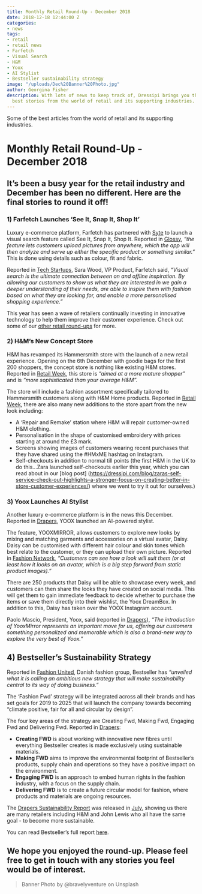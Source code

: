 ```yaml
---
title: Monthly Retail Round-Up - December 2018
date: 2018-12-18 12:44:00 Z
categories:
- news
tags:
- retail
- retail news
- Farfetch
- Visual Search
- H&M
- Yoox
- AI Stylist
- Bestseller sustainability strategy
image: "/uploads/Dec%20Banner%20Photo.jpg"
author: Georgina Fisher
description: With lots of news to keep track of, Dressipi brings you this month's
  best stories from the world of retail and its supporting industries.
---
```


Some of the best articles from the world of retail and its supporting industries.

# Monthly Retail Round-Up - December 2018

## It’s been a busy year for the retail industry and December has been no different. Here are the final stories to round it off!

### 1) Farfetch Launches ‘See It, Snap It, Shop It’

Luxury e-commerce platform, Farfetch has partnered with [Syte](https://www.syte.ai/) to launch a visual search feature called See It, Snap It, Shop It. Reported in [Glossy](https://www.glossy.co/evolution-of-luxury/farfetch-launches-visual-search-feature-as-luxury-plays-digital-catch-up), *“the feature lets customers upload pictures from anywhere, which the app will then analyze and serve up either the specific product or something similar.”* This is done using details such as colour, fit and fabric.

Reported in [Tech Startups](https://techstartups.com/2018/12/07/visual-ai-startup-syte-partners-luxury-fashion-platform-farfetch-launch-new-app-visual-search-feature-ios/), Sara Wood, VP Product, Farfetch said, *“Visual search is the ultimate connection between on and offline inspiration. By allowing our customers to show us what they are interested in we gain a deeper understanding of their needs, are able to inspire them with fashion based on what they are looking for, and enable a more personalised shopping experience.”*

This year has seen a wave of retailers continually investing in innovative technology to help them improve their customer experience. Check out some of our [other retail round-ups](https://dressipi.com/blog/) for more.

### 2) H&M’s New Concept Store

H&M has revamped its Hammersmith store with the launch of a new retail experience. Opening on the 6th December with goodie bags for the first 200 shoppers, the concept store is nothing like existing H&M stores. Reported in [Retail Week](https://www.retail-week.com/fashion/handms-new-concept-store--nothing-like-your-average-handm/7030643.article?authent=1), this store is *“aimed at a more mature shopper”* and is *“more sophisticated than your average H&M”.*

The store will include a fashion assortment specifically tailored to Hammersmith customers along with H&M Home products. Reported in [Retail Week](https://www.retail-week.com/fashion/handms-new-concept-store--nothing-like-your-average-handm/7030643.article), there are also many new additions to the store apart from the new look including:

* A ‘Repair and Remake’ station where H&M will repair customer-owned H&M clothing.
* Personalisation in the shape of customised embroidery with prices starting at around the £3 mark.
* Screens showing images of customers wearing recent purchases that they have shared using the #HMxME hashtag on Instagram.
* Self-checkouts in addition to normal till points (the first H&M in the UK to do this...Zara launched self-checkouts earlier this year, which you can read about in our [blog post] (https://dressipi.com/blog/zaras-self-service-check-out-highlights-a-stronger-focus-on-creating-better-in-store-customer-experiences/) where we went to try it out for ourselves.)

### 3) Yoox Launches AI Stylist

Another luxury e-commerce platform is in the news this December. Reported in [Drapers](https://www.drapersonline.com/7033452.article?utm_source=newsletter&utm_medium=email&utm_campaign=DR_EditorialNewsletters.Paid:%20Send%20-%20Daily%20News&mkt_tok=eyJpIjoiTnpNMVptRmlOR0l6TVRrdyIsInQiOiJnNEFvdGd2dHZNVGwwUGpodTIxRWszU1JzTFNBRWs5bTRIZFlkaVNmckJqUDc2d1wvSkVjcUpmblQ0MXRHQXRIWFd3R0ZnRmg4cEpXdjRIcnhyeFVERU9yV1B2cWFKZ1JWbEpTSnBPNlJcL3czMXFXQnYzMTZqaTc0Y1dVdmo2Ung0In0%3D), YOOX launched an AI-powered stylist. 

The feature, YOOXMIRROR, allows customers to explore new looks by mixing and matching garments and accessories on a virtual avatar, Daisy. Daisy can be customised with different hair colour and skin tones which best relate to the customer, or they can upload their own picture. Reported in [Fashion Network](https://us.fashionnetwork.com/news/YNAP-unveils-Yoox-Mirror-AI-based-avatar-styling-suite,1044171.html#.XBjtYmj7RaR), *“Customers can see how a look will suit them (or at least how it looks on an avatar, which is a big step forward from static product images).”*

There are 250 products that Daisy will be able to showcase every week, and customers can then share the looks they have created on social media. This will get them to gain immediate feedback to decide whether to purchase the items or save them directly into their wishlist, the Yoox DreamBox. In addition to this, Daisy has taken over the YOOX Instagram account.

Paolo Mascio, President, Yoox, said (reported in [Drapers](https://www.drapersonline.com/7033452.article?utm_source=newsletter&utm_medium=email&utm_campaign=DR_EditorialNewsletters.Paid:%20Send%20-%20Daily%20News&mkt_tok=eyJpIjoiTnpNMVptRmlOR0l6TVRrdyIsInQiOiJnNEFvdGd2dHZNVGwwUGpodTIxRWszU1JzTFNBRWs5bTRIZFlkaVNmckJqUDc2d1wvSkVjcUpmblQ0MXRHQXRIWFd3R0ZnRmg4cEpXdjRIcnhyeFVERU9yV1B2cWFKZ1JWbEpTSnBPNlJcL3czMXFXQnYzMTZqaTc0Y1dVdmo2Ung0In0%3D)), *“The introduction of YooxMirror represents an important move for us, offering our customers something personalized and memorable which is also a brand-new way to explore the very best of Yoox.”*

## 4) Bestseller’s Sustainability Strategy

Reported in [Fashion United](https://fashionunited.uk/news/business/bestseller-launches-new-sustainability-strategy/2018121040427), Danish fashion group, Bestseller has *“unveiled what it is calling an ambitious new strategy that will make sustainability central to its way of doing business.”*

The ‘Fashion Fwd’ strategy will be integrated across all their brands and has set goals for 2019 to 2025 that will launch the company towards becoming “climate positive, fair for all and circular by design”. 

The four key areas of the strategy are Creating Fwd, Making Fwd, Engaging Fwd and Delivering Fwd. Reported in [Drapers](https://www.drapersonline.com/7033362.article?utm_source=newsletter&utm_medium=email&utm_campaign=DR_EditorialNewsletters.Reg:%20Send%20-%20Daily%20News&mkt_tok=eyJpIjoiWW1NNU1UWTJPVEE1TVdNNSIsInQiOiJRQ2hWbkhYS1JySXVJNkVLZ1NIOTBQVnhvc1RsRkVrV3JFUE1FQkFzS2NxVm5HRHc0SHR3QVFvRWtkZjdiNmtPUCtaWUNybUhPdGgrOHh1K0hpem9hb2JiN1UxalBWdndcL2d6ZWJ3cnpia1l4VEJLUEllMlowU09JN0ljdzljTVIifQ%3D%3D):

* **Creating FWD** is about working with innovative new fibres until everything Bestseller creates is made exclusively using sustainable materials.
* **Making FWD** aims to improve the environmental footprint of Bestseller’s products, supply chain and operations so they have a positive impact on the environment.
* **Engaging FWD** is an approach to embed human rights in the fashion industry, with a focus on the supply chain.
* **Delivering FWD** is to create a future circular model for fashion, where products and materials are ongoing resources.

The [Drapers Sustainability Report](http://guides.drapersonline.com/5922.guide) was released in [July](https://dressipi.com/blog/monthly-retail-round-up-july-2018/), showing us there are many retailers including H&M and John Lewis who all have the same goal - to become more sustainable.

You can read Bestseller’s full report [here](https://about.bestseller.com/news/bringing-sustainable-fashion-forward).

## We hope you enjoyed the round-up. Please feel free to get in touch with any stories you feel would be of interest.

> Banner Photo by @bravelyventure on Unsplash